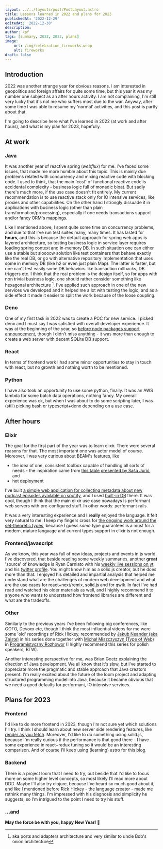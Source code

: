 ```yaml
---
layout: ../../layouts/post/PostLayout.astro
title: Lessons learned in 2022 and plans for 2023 
publishedAt: '2022-12-29'
editedAt: '2022-12-30'
description: 
author: kpf
tags: [summary, 2022, 2023, plans]
image: 
    url: /img/celebration_fireworks.webp
    alt: fireworks
draft: false
---
```

## Introduction
2022 was another strange year for obvious reasons. I am interested in geopolitics and foreign affairs for quite some time, but this year it was my number one subject as an after hours activity. I am not complaining, I'm still very lucky that it's not me who suffers most due to the war. Anyway, after some time I was able to resume my 'normal' activities, and this post is partly about that. 

I'm going to describe here what I've learned in 2022 (at work and after hours), and what is my plan for 2023, hopefully. 

## At work
### Java
It was another year of reactive spring (_webflux_) for me. I've faced some issues, that made me more humble about this topic. This is mainly due problems related with concurrency and mixing reactive code with blocking code. I used to think, that the main 'cost' of functional reactive code is accidental complexity - business logic full of monadic bloat. But sadly there's much more, if the use case doesn't fit entirely. My current recommendation is to use reactive stack only for IO intensive services, like proxies and other capabilities. On the other hand I strongly dissuade it in applications with business logic (other than plain transformation/processing), especially if one needs transactions support and/or fancy ORM's mappings.

Like I mentioned above, I spent quite some time on concurrency problems, and due to that I've run test suites many, many times. It has lasted for **hours**, and this is because the default approach for spring web apps is layered architecture, so testing business logic in service layer requires loading spring context and in-memory DB. In such situation one can either use a stable but sloooow solution like test containers that behave exactly like the real DB, or go with alternative repository implementation that uses some in memory DB (like h2 or even just plain Map). The latter is faster, but one can't test easily some DB behaviors like transaction rollbacks, DB triggers etc. I think that the real problem is the design itself, so for apps with non trivial business logic, one should rather consider something like hexagonal architecture [^1]. I've applied such approach in one of the new services we developed and it helped me a lot with testing the logic, and as a side effect it made it easier to split the work because of the loose coupling.

### Deno
One of my first task in 2022 was to create a POC for new service. I picked deno and I must say I was satisfied with overall developer experience. It was at the beginning of the year, so [before node packages support announcement](https://deno.land/manual@v1.17.0/npm_nodejs/compatibility_mode), though I didn't miss anything - it was more than enough to create a web server with decent SQLite DB support.

### React
In terms of frontend work I had some minor opportunities to stay in touch with react, but no growth and nothing worth to be mentioned.

### Python
I have also took an opportunity to use some python, finally. It was an AWS lambda for some batch data operations, nothing fancy. My overall experience was ok, but when I was about to do some scripting later, I was (still) picking bash or typescript+deno depending on a use case.


## After hours
### Elixir
The goal for the first part of the year was to learn elixir. There were several reasons for that. The most important one was actor model of course. Moreover, I was very curious about BEAM's features, like
- the idea of one, consistent toolbox capable of handling all sorts of needs - the inspiration came from [this table presented by Saša Jurić](https://www.youtube.com/watch?v=JvBT4XBdoUE&t=2266s), and
- hot deployment

I've built [a simple web application for collecting metadata about new podcast episodes available on spotify](https://github.com/frankiewiczkamil/fomos), and I used [built-in DB](https://www.erlang.org/doc/man/dets.html) there. It was cool, though I think that the main elixir use case nowadays is performant web servers with pre-configured stuff. In other words: performant rails.

It was a very interesting experience and I **really** enjoyed the language. It felt very natural to me. I keep my fingers cross for [the ongoing work around the set-theoretic types](https://twitter.com/josevalim/status/1577680998124470273), because I guess _some_ type guarantees is a must for a modern, mature language and current types support in elixir is not enough.

### Frontend/javascript
As we know, this year was full of new ideas, projects and events in js world. I've discovered, that beside reading some weekly summaries, another **great** 'source' of knowledge is Ryan Carniato with his [weekly live sessions on yt](https://www.youtube.com/@ryansolid/playlists) and his [twitter profile](https://twitter.com/RyanCarniato). You might know him as a solid.js creator, but he does more than that. I enjoyed his detailed and impartial analysis that helped me understand what are the challenges of modern web development and what are the use cases for react+next/remix, solid.js and for qwik. In fact I've had read and watched his older materials as well, and I highly recommend it to anyone who wants to understand how frontend libraries are different and what are the tradeoffs. 

### Other
Similarly to the previous years I've been following big conferences, like GOTO, Devoxx etc, though I think the most influential videos for me were some 'old' recordings of Rick Hickey, recommended by [Jakub Neander (aka Zaiste)](https://twitter.com/zaiste) in his series done together with [Michał Miszczyszyn (Type of Web)](https://typeofweb.com/) in [Programistyczny Rozhowor](https://www.youtube.com/watch?v=4kPpfqJqgNg)  (I highly recommend this series for polish speakers, BTW).

Another interesting perspective for me, was Brian Goetz explaining the direction of Java development. We all know that it's slow, but I've started to appreciate more the pragmatic and stable approach that Java creators present. I'm really excited about the future of the loom project and adapting structured programming model into Java, because it became obvious that we need a good defaults for performant, IO intensive services.


## Plans for 2023
### Frontend

I'd like to do more frontend in 2023, though I'm not sure yet which solutions I'll try. I think I should learn about new server side rendering features, like [render as you fetch](https://17.reactjs.org/docs/concurrent-mode-suspense.html#approach-3-render-as-you-fetch-using-suspense). Moreover, I'd like to do something using solid.js, because I'm really curious if the performance is that good there - I have some experience in react+redux tuning so it would be an interesting comparison. And of course I'll keep using (learning) astro for this blog.

### Backend 
There is a project loom that I need to try, but beside that I'd like to focus more on some higher level concepts, so most likely I'll read more about DDD. Maybe I'll also try clojure, because I've heard so much good about it, and like I mentioned before Rick Hickey - the language creator - made me rethink many things. I'm impressed with his diagnosis and simplicity he suggests, so I'm intrigued to the point I need to try his stuff. 

### ...and
**May the force be with you, happy New Year!** 🥂

[^1]: aka ports and adapters architecture and very similar to uncle Bob's onion architecture


